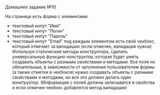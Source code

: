 Домашнее задание №10

На странице есть форма с элементами:
- текстовый инпут "Имя"
- текстовый инпут "Логин"
- текстовый инпут "Пароль"
- текстовый инпут "Email"
под каждым элементом есть свой чекбокс, который отвечает за валидацию (если отмечен, валидация нужна)
Используя статические методы конструктора, сделать универсальную функцию-конструктор, которая будет уметь создавать объекты с разными свойствами и методами.  Все поля не обязательные, в зависимости от заполнения пользователем формы (а также отметки в чекбоксе) нужно создавать объекты с разными свойствами и методами, но все это должен делать один конктруктор. (Информация с полей должна записыватся в свойства и если отмечен чекбокс добавлятся метод валидации)